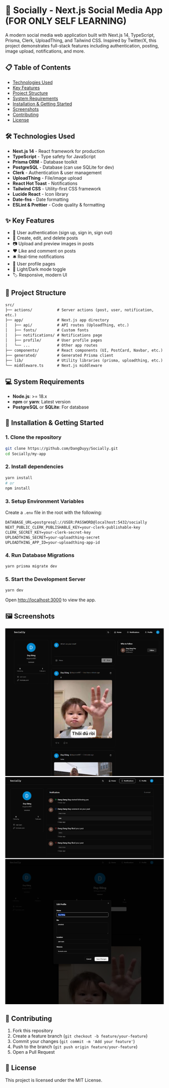 
# 🚀 Socially - Next.js Social Media App     (FOR ONLY SELF LEARNING)

A modern social media web application built with Next.js 14, TypeScript, Prisma, Clerk, UploadThing, and Tailwind CSS. Inspired by Twitter/X, this project demonstrates full-stack features including authentication, posting, image upload, notifications, and more.

## 📋 Table of Contents

* [Technologies Used](#technologies-used)
* [Key Features](#key-features)
* [Project Structure](#project-structure)
* [System Requirements](#system-requirements)
* [Installation & Getting Started](#installation--getting-started)
* [Screenshots](#screenshots)
* [Contributing](#contributing)
* [License](#license)

## 🛠️ Technologies Used

* **Next.js 14** - React framework for production
* **TypeScript** - Type safety for JavaScript
* **Prisma ORM** - Database toolkit
* **PostgreSQL** - Database (can use SQLite for dev)
* **Clerk** - Authentication & user management
* **UploadThing** - File/image upload
* **React Hot Toast** - Notifications
* **Tailwind CSS** - Utility-first CSS framework
* **Lucide React** - Icon library
* **Date-fns** - Date formatting
* **ESLint & Prettier** - Code quality & formatting

## ✨ Key Features

* 🔐 User authentication (sign up, sign in, sign out)
* 📝 Create, edit, and delete posts
* 📷 Upload and preview images in posts
* ❤️ Like and comment on posts
* 🛎️ Real-time notifications
* 👤 User profile pages
* 🌙 Light/Dark mode toggle
* 🏷️ Responsive, modern UI

## 📁 Project Structure

```
src/
├── actions/           # Server actions (post, user, notification, etc.)
├── app/               # Next.js app directory
│   ├── api/           # API routes (UploadThing, etc.)
│   ├── fonts/         # Custom fonts
│   ├── notifications/ # Notifications page
│   ├── profile/       # User profile pages
│   └── ...            # Other app routes
├── components/        # React components (UI, PostCard, Navbar, etc.)
├── generated/         # Generated Prisma client
├── lib/               # Utility libraries (prisma, uploadthing, etc.)
└── middleware.ts      # Next.js middleware
```

## 💻 System Requirements

* **Node.js**: >= 18.x
* **npm** or **yarn**: Latest version
* **PostgreSQL** or **SQLite**: For database

## 🚀 Installation & Getting Started

### 1. Clone the repository

```bash
git clone https://github.com/DangDuyy/Socially.git
cd Socially/my-app
```

### 2. Install dependencies

```bash
yarn install
# or
npm install
```

### 3. Setup Environment Variables

Create a `.env` file in the root with the following:

```env
DATABASE_URL=postgresql://USER:PASSWORD@localhost:5432/socially
NEXT_PUBLIC_CLERK_PUBLISHABLE_KEY=your-clerk-publishable-key
CLERK_SECRET_KEY=your-clerk-secret-key
UPLOADTHING_SECRET=your-uploadthing-secret
UPLOADTHING_APP_ID=your-uploadthing-app-id
```

### 4. Run Database Migrations

```bash
yarn prisma migrate dev
```

### 5. Start the Development Server

```bash
yarn dev
```

Open [http://localhost:3000](http://localhost:3000) to view the app.

## 🖼️ Screenshots

![alt text](image.png)     ![alt text](image-1.png)     ![alt text](image-2.png)

## 🤝 Contributing

1. Fork this repository
2. Create a feature branch (`git checkout -b feature/your-feature`)
3. Commit your changes (`git commit -m 'Add your feature'`)
4. Push to the branch (`git push origin feature/your-feature`)
5. Open a Pull Request

## 📝 License

This project is licensed under the MIT License.
